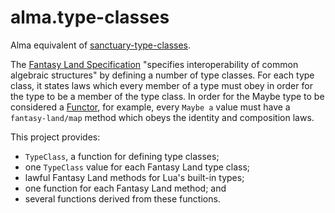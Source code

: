 # alma.type-classes

Alma equivalent of [sanctuary-type-classes][1].

The [Fantasy Land Specification][2] "specifies interoperability of common
algebraic structures" by defining a number of type classes. For each type
class, it states laws which every member of a type must obey in order for the
type to be a member of the type class. In order for the Maybe type to be
considered a [Functor][3], for example, every `Maybe a` value must have a
`fantasy-land/map` method which obeys the identity and composition laws.

This project provides:

* `TypeClass`, a function for defining type classes;
* one `TypeClass` value for each Fantasy Land type class;
* lawful Fantasy Land methods for Lua's built-in types;
* one function for each Fantasy Land method; and
* several functions derived from these functions.

[1]: https://github.com/sanctuary-js/sanctuary-type-classes
[2]: https://github.com/fantasyland/fantasy-land/tree/v5.0.0
[3]: https://github.com/fantasyland/fantasy-land/tree/v5.0.0#functor
